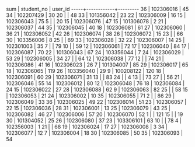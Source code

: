  sum | student_no | user_id 
 -----+------------+---------
 36 | 102306016  |      45
 34 | 102207429  |      30
 20 |            |      48
 33 | 101356042  |      23
 22 | 102306009  |      16
 15 | 102306043  |      75
 5 |            |      20
 15 | 102306076  |      47
 15 | 101306078  |       2
 21 | 102306037  |      44
 35 | 102306045  |      40
 18 | 102306081  |      61
 27 | 102306060  |      36
 21 | 102306052  |      42
 26 | 102306074  |      38
 26 | 102306072  |      15
 23 |            |      66
 30 | 103356006  |       8
 25 |            |      69
 33 | 102306028  |      32
 22 | 102306007  |      14
 25 | 102301003  |      35
 7 |            |      79
 10 |            |      59
 12 | 102306061  |      72
 17 | 102306040  |      84
 17 | 102306087  |      70
 22 | 101306043  |      67
 24 | 103356044  |       7
 24 | 102306029  |      53
 29 | 102306005  |      34
 27 |            |      64
 12 | 102306038  |      77
 12 |            |      74
 21 | 102306086  |      41
 16 | 102306023  |      26
 7 | 101304007  |      85
 29 | 102306017  |      65
 18 | 102306065  |     119
 26 | 103356040  |      29
 9 | 100208122  |     120
 18 | 102306091  |      60
 29 | 102306071  |      31
 13 |            |      83
 24 |            |       4
 13 |            |      73
 27 |            |      56
 21 | 102306046  |      55
 14 | 102306012  |      80
 12 | 102306048  |      76
 18 | 102306084  |      24
 15 | 102306022  |      27
 28 | 102306088  |      62
 9 | 102306063  |      82
 25 |            |      58
 15 | 102306053  |      21
 24 | 102306002  |      10
 35 | 102306055  |      71
 2 |            |      86
 29 | 102306049  |      33
 36 | 102306025  |      49
 22 | 102306014  |      51
 23 | 102306057  |      22
 15 | 102306036  |      28
 31 | 102306001  |      13
 25 | 102306079  |      43
 25 | 102306082  |      46
 27 | 102306006  |      57
 20 | 102306070  |      52
 1 |            |     121
 15 |            |      19
 30 | 101304052  |      25
 26 | 102306080  |      37
 23 | 103306101  |      63
 10 |            |      78
 4 | 102356003  |       1
 21 |            |      68
 19 | 102306024  |      17
 27 | 102306008  |       3
 34 | 102306077  |      12
 7 | 102306004  |      18
 30 | 102306085  |      50
 35 | 102306093  |      54
